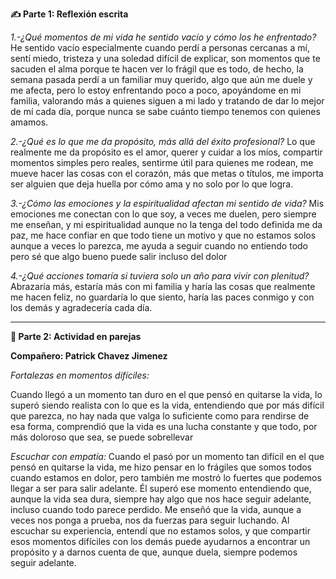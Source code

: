 **✍️ Parte 1: Reflexión escrita**

*1.-¿Qué momentos de mi vida he sentido vacío y cómo los he enfrentado?*
He sentido vacío especialmente cuando perdí a personas cercanas a mí, sentí miedo, tristeza y una soledad difícil de explicar, son momentos que te sacuden el alma porque te hacen ver lo frágil que es todo, de hecho, 
la semana pasada perdí a un familiar muy querido, algo que aún me duele y me afecta, pero lo estoy enfrentando poco a poco, apoyándome en mi familia, valorando más a quienes siguen a mi lado y tratando de dar lo mejor de mí cada día,
porque nunca se sabe cuánto tiempo tenemos con quienes amamos.

*2.-¿Qué es lo que me da propósito, más allá del éxito profesional?*
Lo que realmente me da propósito es el amor, querer y cuidar a los míos, compartir momentos simples pero reales, sentirme útil para quienes me rodean, me mueve hacer las cosas con el corazón, más que metas o títulos, me importa ser
alguien que deja huella por cómo ama y no solo por lo que logra.

*3.-¿Cómo las emociones y la espiritualidad afectan mi sentido de vida?*
Mis emociones me conectan con lo que soy, a veces me duelen, pero siempre me enseñan, y mi espiritualidad aunque no la tenga del todo definida me da paz, me hace confiar en que todo tiene
un motivo y que no estamos solos aunque a veces lo parezca, me ayuda a seguir cuando no entiendo todo pero sé que algo bueno puede salir incluso del dolor

*4.-¿Qué acciones tomaría si tuviera solo un año para vivir con plenitud?*
Abrazaría más, estaría más con mi familia y haría las cosas que realmente me hacen feliz, no guardaría lo que siento, haría las paces conmigo y con los demás y agradecería cada día.

---

**💬 Parte 2: Actividad en parejas**

**Compañero: Patrick Chavez Jimenez**

*Fortalezas en momentos difíciles:*

Cuando llegó a un momento tan duro en el que pensó en quitarse la vida, lo superó siendo realista con lo que es la vida, entendiendo que por más difícil que parezca, no hay nada que valga lo suficiente como para rendirse de esa forma, comprendió que 
la vida es una lucha constante y que todo, por más doloroso que sea, se puede sobrellevar

*Escuchar con empatía:*
Cuando el pasó por un momento tan difícil en el que pensó en quitarse la vida, me hizo pensar en lo frágiles que somos todos cuando estamos en dolor, pero también me mostró lo fuertes que podemos llegar a ser para salir adelante. Él superó 
ese momento entendiendo que, aunque la vida sea dura, siempre hay algo que nos hace seguir adelante, incluso cuando todo parece perdido. Me enseñó que la vida, aunque a veces nos ponga a prueba, nos da fuerzas para seguir luchando. Al escuchar su experiencia, entendí
que no estamos solos, y que compartir esos 
momentos difíciles con los demás puede ayudarnos a encontrar un propósito y a darnos cuenta de que, aunque duela, siempre podemos seguir adelante.

